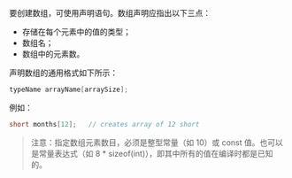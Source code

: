要创建数组，可使用声明语句。数组声明应指出以下三点：

+ 存储在每个元素中的值的类型；
+ 数组名；
+ 数组中的元素数。

声明数组的通用格式如下所示：

```cpp
typeName arrayName[arraySize];
```

例如：

```cpp
short months[12];	// creates array of 12 short
```

> 注意：指定数组元素数目，必须是整型常量（如 10）或 const 值。也可以是常量表达式（如 8 * sizeof(int)），即其中所有的值在编译时都是已知的。
